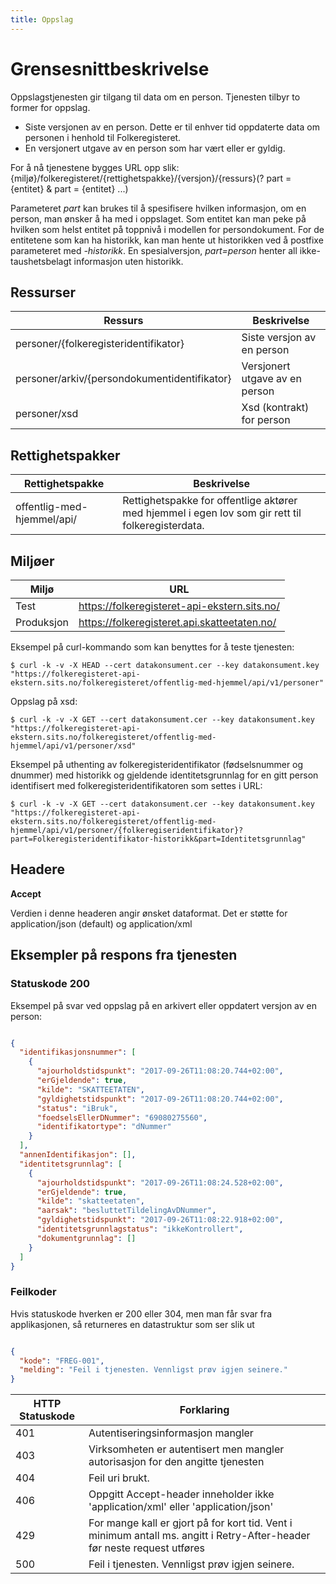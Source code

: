 ```yaml
---
title: Oppslag
---
```


# Grensesnittbeskrivelse
Oppslagstjenesten gir tilgang til data om en person. Tjenesten tilbyr to former for oppslag. 
   * Siste versjonen av en person. Dette er til enhver tid oppdaterte data om personen i henhold til Folkeregisteret. 
   * En versjonert utgave av en person som har vært eller er gyldig. 

For å nå tjenestene bygges URL opp slik:
{miljø}/folkeregisteret/{rettighetspakke}/{versjon}/{ressurs}(? part = {entitet} & part = {entitet} ...)

Parameteret *part* kan brukes til å spesifisere hvilken informasjon, om en person, man ønsker å ha med i oppslaget. Som entitet kan man peke på hvilken som helst entitet på toppnivå i modellen for persondokument. For de entitetene som kan ha historikk, kan man hente ut historikken ved å postfixe parameteret med *-historikk*. En spesialversjon, *part=person* henter all ikke-taushetsbelagt informasjon uten historikk.

## Ressurser
| Ressurs | Beskrivelse | 
|---------|-------------|
|personer/{folkeregisteridentifikator}| Siste versjon av en person | 
|personer/arkiv/{persondokumentidentifikator} | Versjonert utgave av en person |
|personer/xsd| Xsd (kontrakt) for person |

## Rettighetspakker

| Rettighetspakke|Beskrivelse|
|----------------|-----------|
|offentlig-med-hjemmel/api/| Rettighetspakke for offentlige aktører med hjemmel i egen lov som gir rett til folkeregisterdata.

## Miljøer

| Miljø | URL | 
|-------|-----|
| Test| https://folkeregisteret-api-ekstern.sits.no/ | 
| Produksjon | https://folkeregisteret.api.skatteetaten.no/ |  

Eksempel på curl-kommando som kan benyttes for å teste tjenesten:

`$ curl -k -v -X HEAD --cert datakonsument.cer --key datakonsument.key "https://folkeregisteret-api-ekstern.sits.no/folkeregisteret/offentlig-med-hjemmel/api/v1/personer"`

Oppslag på xsd:

`$ curl -k -v -X GET --cert datakonsument.cer --key datakonsument.key "https://folkeregisteret-api-ekstern.sits.no/folkeregisteret/offentlig-med-hjemmel/api/v1/personer/xsd"`

Eksempel på uthenting av folkeregisteridentifikator (fødselsnummer og dnummer) med historikk og gjeldende identitetsgrunnlag for en gitt person identifisert med folkeregisteridentifikatoren som settes i URL: 

`$ curl -k -v -X GET --cert datakonsument.cer --key datakonsument.key "https://folkeregisteret-api-ekstern.sits.no/folkeregisteret/offentlig-med-hjemmel/api/v1/personer/{folkeregiseridentifikator}?part=Folkeregisteridentifikator-historikk&part=Identitetsgrunnlag"`

## Headere

**Accept**

Verdien i denne headeren angir ønsket dataformat. Det er støtte for application/json (default) og application/xml

## Eksempler på respons fra tjenesten

### Statuskode 200
Eksempel på svar ved oppslag på en arkivert eller oppdatert versjon av en person:
```json

{
  "identifikasjonsnummer": [
    {
      "ajourholdstidspunkt": "2017-09-26T11:08:20.744+02:00",
      "erGjeldende": true,
      "kilde": "SKATTEETATEN",
      "gyldighetstidspunkt": "2017-09-26T11:08:20.744+02:00",
      "status": "iBruk",
      "foedselsEllerDNummer": "69080275560",
      "identifikatortype": "dNummer"
    }
  ],
  "annenIdentifikasjon": [],
  "identitetsgrunnlag": [
    {
      "ajourholdstidspunkt": "2017-09-26T11:08:24.528+02:00",
      "erGjeldende": true,
      "kilde": "skatteetaten",
      "aarsak": "besluttetTildelingAvDNummer",
      "gyldighetstidspunkt": "2017-09-26T11:08:22.918+02:00",
      "identitetsgrunnlagstatus": "ikkeKontrollert",
      "dokumentgrunnlag": []
    }
  ]
}
```

### Feilkoder
Hvis statuskode hverken er 200 eller 304, men man får svar fra applikasjonen, så returneres en datastruktur som ser slik ut

```json

{
  "kode": "FREG-001",
  "melding": "Feil i tjenesten. Vennligst prøv igjen seinere."
}
```

| HTTP Statuskode |  Forklaring |
|----------|-------|
| 401 | Autentiseringsinformasjon mangler |
| 403 | Virksomheten er autentisert men mangler autorisasjon for den angitte tjenesten |
| 404 | Feil uri brukt. |
| 406 | Oppgitt Accept-header inneholder ikke 'application/xml' eller 'application/json' |
| 429 | For mange kall er gjort på for kort tid. Vent i minimum antall ms. angitt i Retry-After-header før neste request utføres |
| 500 | Feil i tjenesten. Vennligst prøv igjen seinere. |
